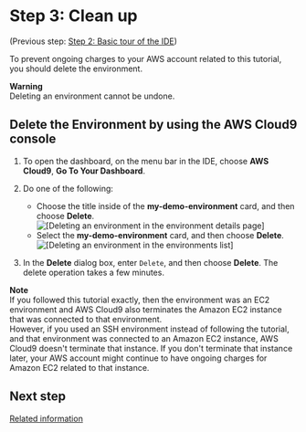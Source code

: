 # Step 3: Clean up<a name="tutorial-clean-up"></a>

\(Previous step: [Step 2: Basic tour of the IDE](tutorial-tour-ide.md)\)

To prevent ongoing charges to your AWS account related to this tutorial, you should delete the environment\.

**Warning**  
Deleting an environment cannot be undone\.

## Delete the Environment by using the AWS Cloud9 console<a name="tutorial-clean-up-console"></a>

1. To open the dashboard, on the menu bar in the IDE, choose **AWS Cloud9**, **Go To Your Dashboard**\.

1. Do one of the following:
   + Choose the title inside of the **my\-demo\-environment** card, and then choose **Delete**\.  
![\[Deleting an environment in the environment details page\]](http://docs.aws.amazon.com/cloud9/latest/user-guide/images/console-delete-env.png)
   + Select the **my\-demo\-environment** card, and then choose **Delete**\.  
![\[Deleting an environment in the environments list\]](http://docs.aws.amazon.com/cloud9/latest/user-guide/images/console-delete-env-card.png)

1. In the **Delete** dialog box, enter `Delete`, and then choose **Delete**\. The delete operation takes a few minutes\.

**Note**  
If you followed this tutorial exactly, then the environment was an EC2 environment and AWS Cloud9 also terminates the Amazon EC2 instance that was connected to that environment\.  
However, if you used an SSH environment instead of following the tutorial, and that environment was connected to an Amazon EC2 instance, AWS Cloud9 doesn't terminate that instance\. If you don't terminate that instance later, your AWS account might continue to have ongoing charges for Amazon EC2 related to that instance\.

## Next step<a name="tutorial-clean-up-next"></a>

[Related information](tutorial-final-info.md)